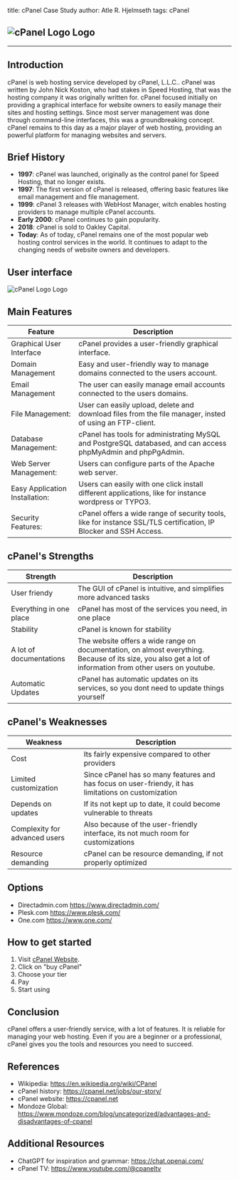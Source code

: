 title: cPanel Case Study
author: Atle R. Hjelmseth <atlehjelmseth>
tags: cPanel

## ![cPanel Logo Logo](https://upload.wikimedia.org/wikipedia/commons/thumb/c/c2/CPanel_logo.svg/1280px-CPanel_logo.svg.png)

---

## Introduction

cPanel is web hosting service developed by cPanel, L.L.C.. cPanel was written by John Nick Koston, who had stakes in Speed Hosting, that was the hosting company it was originally written for. cPanel focused initially on providing a graphical interface for website owners to easily manage their sites and hosting settings. Since most server management was done through command-line interfaces, this was a groundbreaking concept. cPanel remains to this day as a major player of web hosting, providing an powerful platform for managing websites and servers.

## Brief History

- **1997**: cPanel was launched, originally as the control panel for Speed Hosting, that no longer exists.
- **1997**: The first version of cPanel is released, offering basic features like email management and file management.
- **1999**: cPanel 3 releases with WebHost Manager, witch enables hosting providers to manage multiple cPanel accounts.
- **Early 2000**: cPanel continues to gain popularity.
- **2018**: cPanel is sold to Oakley Capital.
- **Today**: As of today, cPanel remains one of the most popular web hosting control services in the world. It continues to adapt to the changing needs of website owners and developers.

## User interface

![cPanel Logo Logo](https://hkmarked.no/pictures/cpanel.png)

## Main Features

| Feature                        | Description                                                                                                       |
| ------------------------------ | ----------------------------------------------------------------------------------------------------------------- |
| Graphical User Interface       | cPanel provides a user-friendly graphical interface.                                                              |
| Domain Management              | Easy and user-friendly way to manage domains connected to the users account.                                      |
| Email Management               | The user can easily manage email accounts connected to the users domains.                                         |
| File Management:               | User can easily upload, delete and download files from the file manager, insted of using an FTP-client.           |
| Database Management:           | cPanel has tools for administrating MySQL and PostgreSQL databased, and can access phpMyAdmin and phpPgAdmin.     |
| Web Server Management:         | Users can configure parts of the Apache web server.                                                               |
| Easy Application Installation: | Users can easily with one click install different applications, like for instance wordpress or TYPO3.             |
| Security Features:             | cPanel offers a wide range of security tools, like for instance SSL/TLS certification, IP Blocker and SSH Access. |

## cPanel's Strengths

| Strength                | Description                                                                                                                                                 |
| ----------------------- | ----------------------------------------------------------------------------------------------------------------------------------------------------------- |
| User friendy            | The GUI of cPanel is intuitive, and simplifies more advanced tasks                                                                                          |
| Everything in one place | cPanel has most of the services you need, in one place                                                                                                      |
| Stability               | cPanel is known for stability                                                                                                                               |
| A lot of documentations | The website offers a wide range on documentation, on almost everything. Because of its size, you also get a lot of information from other users on youtube. |
| Automatic Updates       | cPanel has automatic updates on its services, so you dont need to update things yourself                                                                    |

## cPanel's Weaknesses

| Weakness                      | Description                                                                                          |
| ----------------------------- | ---------------------------------------------------------------------------------------------------- |
| Cost                          | Its fairly expensive compared to other providers                                                     |
| Limited customization         | Since cPanel has so many features and has focus on user-friendy, it has limitations on customization |
| Depends on updates            | If its not kept up to date, it could become vulnerable to threats                                    |
| Complexity for advanced users | Also because of the user-friendly interface, its not much room for customizations                    |
| Resource demanding            | cPanel can be resource demanding, if not properly optimized                                          |

## Options

- Directadmin.com <https://www.directadmin.com/>
- Plesk.com <https://www.plesk.com/>
- One.com <https://www.one.com/>

## How to get started

1. Visit [cPanel Website](https://cpanel.net/).
2. Click on "buy cPanel"
3. Choose your tier
4. Pay
5. Start using

## Conclusion

cPanel offers a user-friendly service, with a lot of features. It is reliable for managing your web hosting. Even if you are a beginner or a professional, cPanel gives you the tools and resources you need to succeed.

## References

- Wikipedia: <https://en.wikipedia.org/wiki/CPanel>
- cPanel history: <https://cpanel.net/jobs/our-story/>
- cPanel website: <https://cpanel.net>
- Mondoze Global: <https://www.mondoze.com/blog/uncategorized/advantages-and-disadvantages-of-cpanel>

## Additional Resources

- ChatGPT for inspiration and grammar: <https://chat.openai.com/>
- cPanel TV: <https://www.youtube.com/@cpaneltv>

